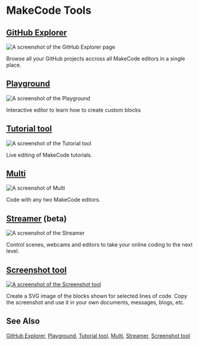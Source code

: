 # MakeCode Tools

## [GitHub Explorer](/github-explorer)

![A screenshot of the GitHub Explorer page](/static/tools/github-explorer.png)

Browse all your GitHub projects accross all MakeCode editors in a single place.

## [Playground](/playground)

![A screenshot of the Playground](/static/tools/playground.png)

Interactive editor to learn how to create custom blocks


##  [Tutorial tool](/tutorial-tool)

![A screenshot of the Tutorial tool](/static/tools/tutorial-tool.png)

Live editing of MakeCode tutorials.

## [Multi](/multi)

![A screenshot of Multi](/static/tools/multi.png)

Code with any two MakeCode editors.


## [Streamer](/streamer) (beta)

![A screenshot of the Streamer](/static/tools/streamer.png)

Control scenes, webcams and editors to take your online coding to the next level.

## [Screenshot tool](/screenshot-tool)

[![A screenshot of the Screenshot tool](/static/tools/screenshot-tool.png)](/screenshot-tool)

Create a SVG image of the blocks shown for selected lines of code. Copy the screenshot and use it in your own documents, messages, blogs, etc.

## See Also

[GitHub Explorer](/github-explorer),
[Playground](/playground),
[Tutorial tool](/tutorial-tool),
[Multi](/multi),
[Streamer](/streamer),
[Screenshot tool](/screenshot-tool)